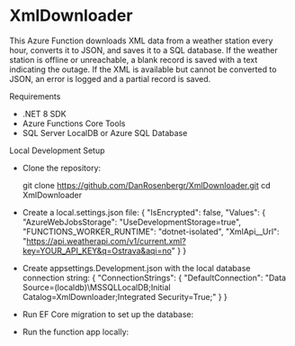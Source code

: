 # XmlDownloader

This Azure Function downloads XML data from a weather station every hour, converts it to JSON, and saves it to a SQL database. If the weather station is offline or unreachable, a blank record is saved with a text indicating the outage. If the XML is available but cannot be converted to JSON, an error is logged and a partial record is saved.

Requirements
- .NET 8 SDK
- Azure Functions Core Tools
- SQL Server LocalDB or Azure SQL Database

Local Development Setup
- Clone the repository:
   
   git clone https://github.com/DanRosenbergr/XmlDownloader.git
   cd XmlDownloader

- Create a local.settings.json file:
{
  "IsEncrypted": false,
  "Values": {
    "AzureWebJobsStorage": "UseDevelopmentStorage=true",
    "FUNCTIONS_WORKER_RUNTIME": "dotnet-isolated",
    "XmlApi__Url": "https://api.weatherapi.com/v1/current.xml?key=YOUR_API_KEY&q=Ostrava&aqi=no"
  }
}

- Create appsettings.Development.json with the local database connection string:
{
  "ConnectionStrings": {
    "DefaultConnection": "Data Source=(localdb)\\MSSQLLocalDB;Initial Catalog=XmlDownloader;Integrated Security=True;"
  }
}

- Run EF Core migration to set up the database:

- Run the function app locally: